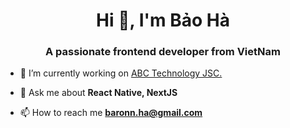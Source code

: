 <h1 align="center">Hi 👋, I'm Bảo Hà</h1>
<h3 align="center">A passionate frontend developer from VietNam</h3>

- 🔭 I’m currently working on [ABC Technology JSC.](https://abctech.asia/)

- 💬 Ask me about **React Native, NextJS**

- 📫 How to reach me **baronn.ha@gmail.com**

<!---
baronha/baronha is a ✨ special ✨ repository because its `README.md` (this file) appears on your GitHub profile.
You can click the Preview link to take a look at your changes.
--->

